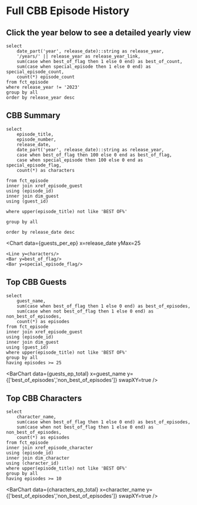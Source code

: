 # Full CBB Episode History

## Click the year below to see a detailed yearly view

```best_ofs
select 
    date_part('year', release_date)::string as release_year, 
    '/years/' || release_year as release_year_link,
    sum(case when best_of_flag then 1 else 0 end) as best_of_count,
    sum(case when special_episode then 1 else 0 end) as special_episode_count,
    count(*) episode_count
from fct_episode 
where release_year != '2023'
group by all
order by release_year desc
```

<DataTable data="{best_ofs}" link=release_year_link>
    <Column id="release_year" />
    <Column id="episode_count" />
    <Column id="best_of_count" />
    <Column id="special_episode_count" />
</DataTable>

## CBB Summary

```guests_per_ep
select 
    episode_title, 
    episode_number, 
    release_date, 
    date_part('year', release_date)::string as release_year,
    case when best_of_flag then 100 else 0 end as best_of_flag, 
    case when special_episode then 100 else 0 end as special_episode_flag, 
    count(*) as characters

from fct_episode 
inner join xref_episode_guest
using (episode_id)
inner join dim_guest
using (guest_id)

where upper(episode_title) not like 'BEST OF%'

group by all

order by release_date desc
```

<Chart 
    data={guests_per_ep} 
    x=release_date 
    yMax=25
>
    <Line y=characters/>
    <Bar y=best_of_flag/>
    <Bar y=special_episode_flag/>
</Chart >

## Top CBB Guests

```guests_ep_total
select 
    guest_name, 
    sum(case when best_of_flag then 1 else 0 end) as best_of_episodes, 
    sum(case when not best_of_flag then 1 else 0 end) as non_best_of_episodes, 
    count(*) as episodes
from fct_episode 
inner join xref_episode_guest
using (episode_id)
inner join dim_guest
using (guest_id)
where upper(episode_title) not like 'BEST OF%'
group by all
having episodes >= 25
```

<BarChart 
    data={guests_ep_total} 
    x=guest_name 
    y={['best_of_episodes','non_best_of_episodes']}
    swapXY=true
/>

## Top CBB Characters

```characters_ep_total
select 
    character_name, 
    sum(case when best_of_flag then 1 else 0 end) as best_of_episodes, 
    sum(case when not best_of_flag then 1 else 0 end) as non_best_of_episodes, 
    count(*) as episodes
from fct_episode 
inner join xref_episode_character
using (episode_id)
inner join dim_character
using (character_id)
where upper(episode_title) not like 'BEST OF%'
group by all
having episodes >= 10
```

<BarChart 
    data={characters_ep_total} 
    x=character_name 
    y={['best_of_episodes','non_best_of_episodes']}
    swapXY=true
/>
